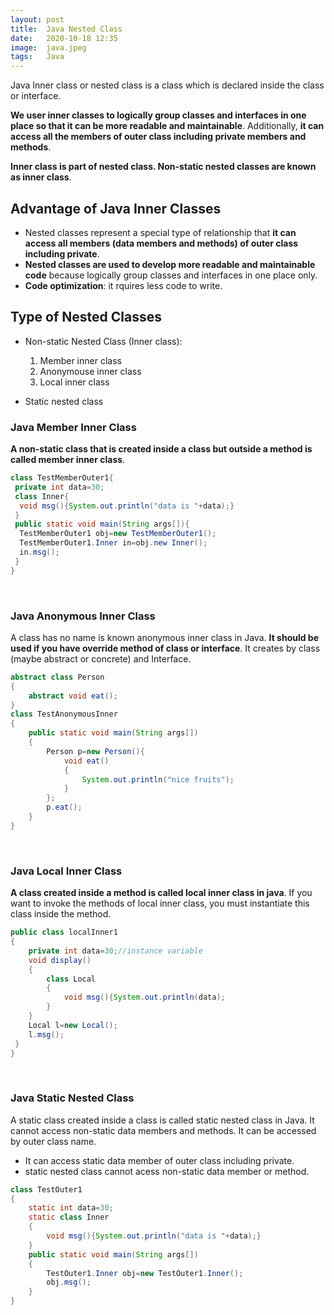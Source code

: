 ```yaml
---
layout: post
title:  Java Nested Class
date:   2020-10-18 12:35
image:  java.jpeg
tags:   Java
---
```


Java Inner class or nested class is a class which is declared inside the class or interface.

**We user inner classes to logically group classes and interfaces in one place so that it can be more readable and maintainable**. Additionally, **it can access all the members of outer class including private members and methods**.

**Inner class is part of nested class. Non-static nested classes are known as inner class**.

## Advantage of Java Inner Classes

* Nested classes represent a special type of relationship that **it can access all members (data members and methods) of outer class including private**.
* **Nested classes are used to develop more readable and maintainable code** because logically group classes and interfaces in one place only.
* **Code optimization**: it rquires less code to write.

## Type of Nested Classes

* Non-static Nested Class (Inner class): 
  1. Member inner class
  2. Anonymouse inner class
  3. Local inner class

* Static nested class

### Java Member Inner Class

**A non-static class that is created inside a class but outside a method is called member inner class**.

```java
class TestMemberOuter1{  
 private int data=30;  
 class Inner{  
  void msg(){System.out.println("data is "+data);}  
 }  
 public static void main(String args[]){  
  TestMemberOuter1 obj=new TestMemberOuter1();  
  TestMemberOuter1.Inner in=obj.new Inner();  
  in.msg();  
 }  
}  
```

<!-- Line breaks -->
<br />

### Java Anonymous Inner Class

A class has no name is known anonymous inner class in Java. **It should be used if you have override method of class or interface**. It creates by class (maybe abstract or concrete) and Interface.

```java
abstract class Person
{  
    abstract void eat();  
}  
class TestAnonymousInner
{  
    public static void main(String args[])
    {  
        Person p=new Person(){  
            void eat()
            {
                System.out.println("nice fruits");
            }  
        };  
        p.eat();  
    }  
}  
```

<!-- Line breaks -->
<br />

### Java Local Inner Class

**A class created inside a method is called local inner class in java**. If you want to invoke the methods of local inner class, you must instantiate this class inside the method.

```java
public class localInner1
{
    private int data=30;//instance variable  
    void display()
    {  
        class Local
        {  
            void msg(){System.out.println(data);
        }  
    }  
    Local l=new Local();  
    l.msg();  
 }  
}  
```

<!-- Line breaks -->
<br />

### Java Static Nested Class

A static class created inside a class is called static nested class in Java. It cannot access non-static data members and methods. It can be accessed by outer class name.

* It can access static data member of outer class including private.
* static nested class cannot acess non-static data member or method.

```java
class TestOuter1
{  
    static int data=30;  
    static class Inner
    {  
        void msg(){System.out.println("data is "+data);}  
    }  
    public static void main(String args[])
    {  
        TestOuter1.Inner obj=new TestOuter1.Inner();  
        obj.msg();  
    }  
}
```


